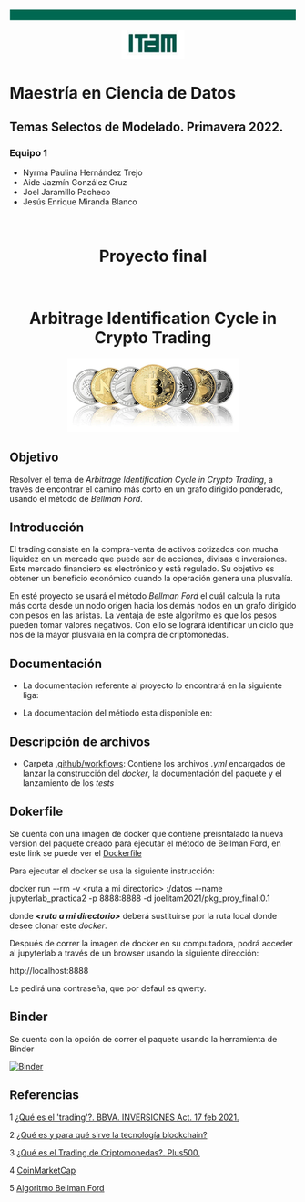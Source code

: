 <p align = "center">
    <img src="img/cinta.png" />
</p>
<p align = "center">
    <img src="img/logo_itam.png" />
</p>

# **Maestría en Ciencia de Datos**
## Temas Selectos de Modelado. Primavera 2022.

### **Equipo 1** 

- Nyrma Paulina Hernández Trejo
- Aide Jazmín González Cruz
- Joel Jaramillo Pacheco
- Jesús Enrique Miranda Blanco

<br>

<div align="center"><h1>Proyecto final</h1><br><h1>Arbitrage Identification Cycle in Crypto Trading</h1></div>
<p align = "center">
    <img src="img/crypto.png" />
</p>


## Objetivo

Resolver el tema de *Arbitrage Identification Cycle in Crypto Trading*, a través de encontrar  el camino más corto en un grafo dirigido ponderado, usando el método de *Bellman Ford*.

## Introducción

El trading consiste en la compra-venta de activos cotizados con mucha liquidez en un mercado que puede ser de acciones, divisas e inversiones. Este mercado financiero es electrónico y está regulado. Su objetivo es obtener un beneficio económico cuando la operación genera una plusvalía.

En esté proyecto se usará el método *Bellman Ford* el cuál calcula la ruta más corta desde un nodo origen hacia los demás nodos en un grafo dirigido con pesos en las aristas. La ventaja de este algoritmo es que los pesos pueden tomar valores negativos. Con ello se logrará identificar un ciclo que nos de la mayor plusvalía en la compra de criptomonedas.

## Documentación

- La documentación referente al proyecto lo encontrará en la siguiente liga:


- La documentación del métiodo esta disponible en:



## Descripción de archivos

- Carpeta [.github/workflows](https://github.com/optimizacion-2-2022-gh-classroom/practica-2-segunda-parte-jesusmb230795/tree/main/.github/workflows): Contiene los archivos *.yml* encargados de lanzar la construcción del *docker*, la documentación del paquete y el lanzamiento de los *tests*

## Dokerfile
Se cuenta con una imagen de docker que contiene preisntalado la nueva version del paquete creado para ejecutar el método de Bellman Ford, en este link se puede ver el [Dockerfile](dockerfiles/pkg/Dockerfile)

Para ejecutar el docker se usa la siguiente instrucción:

docker run --rm -v \<ruta a mi directorio\> :/datos --name jupyterlab_practica2 -p 8888:8888 -d joelitam2021/pkg_proy_final:0.1

donde ***\<ruta a mi directorio\>*** deberá sustituirse por la ruta local donde desee clonar este *docker*.

Después de correr la imagen de docker en su computadora, podrá acceder al jupyterlab a través de un browser usando la siguiente dirección:

http://localhost:8888

Le pedirá una contraseña, que por defaul es qwerty.

## Binder

Se cuenta con la opción de correr el paquete usando la herramienta de Binder

[![Binder](https://mybinder.org/badge_logo.svg)](https://mybinder.org/v2/gh/joelitam2021/Opt_avanzada_proy_final/main)


## Referencias

1 [¿Qué es el 'trading'?. BBVA. INVERSIONES Act. 17 feb 2021.](https://www.bbva.com/es/que-es-trading-que-hace-falta-para-operar/)

2 [¿Qué es y para qué sirve la tecnología blockchain?](https://www.solunion.cl/blog/que-es-y-para-que-sirve-la-tecnologia-blockchain/)

3 [¿Qué es el Trading de Criptomonedas?. Plus500.](https://www.plus500.com/es-ES/Trading/CryptoCurrencies/What-Is-Cryptocurrency-Trading~3)

4 [CoinMarketCap](https://coinmarketcap.com/es/all/views/all/)

5 [Algoritmo Bellman Ford](https://www.programiz.com/dsa/bellman-ford-algorithm)
